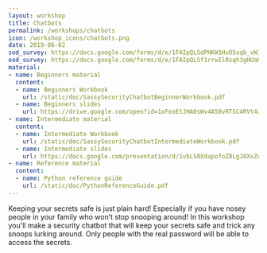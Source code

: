 ```yaml
---
layout: workshop
title: Chatbots
permalink: /workshops/chatbots
icon: /workshop_icons/chatbots.png
date: 2019-06-02
sod_survey: https://docs.google.com/forms/d/e/1FAIpQLSdPHKW1HvD5sqb_vWIhjYJHShwvRtcurBdB2pJL-FRCDW1kqQ/viewform
eod_survey: https://docs.google.com/forms/d/e/1FAIpQLSf1rrwIlRsqh3gHUaKUSwI14zbUj21CdSD-p6bimmxr7BXkFA/viewform
material:
- name: Beginners material
  content:
  - name: Beginners Workbook
    url: /static/doc/SassySecurityChatbotBeginnerWorkbook.pdf
  - name: Beginners slides
    url: https://drive.google.com/open?id=1xFeoEtJHA0sWv4A50vRTSC4RVt4z-EsP0FB2P--yMRI
- name: Intermediate material
  content:
  - name: Intermediate Workbook
    url: /static/doc/SassySecurityChatbotIntermediateWorkbook.pdf
  - name: Intermediate slides
    url: https://docs.google.com/presentation/d/1vbLS0XdapofoZ8LgJ8XxZnkrZ17xskd_sECqg9XKPFo/edit?usp=sharing
- name: Reference material
  content:
  - name: Python reference guide
    url: /static/doc/PythonReferenceGuide.pdf
---
```


Keeping your secrets safe is just plain hard! Especially if you have nosey people in your family who won’t stop snooping around!
In this workshop you'll make a security chatbot that will keep your secrets safe and trick any snoops lurking around. Only people with the real password will be able to access the secrets.

